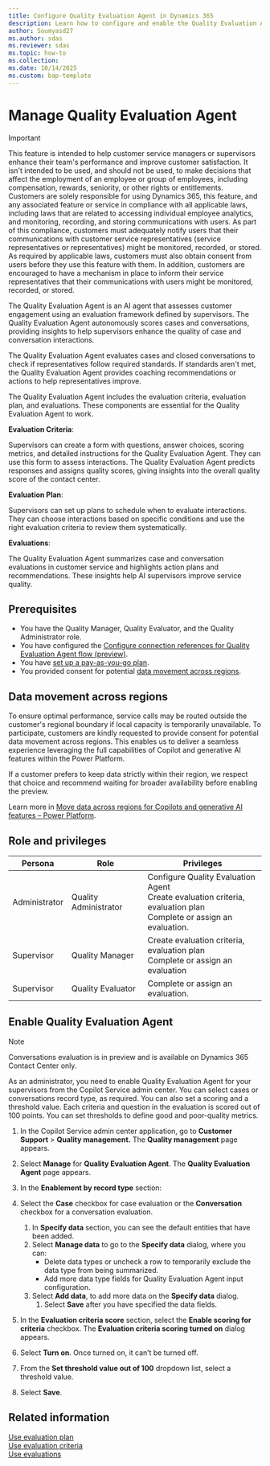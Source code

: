 ```yaml
---
title: Configure Quality Evaluation Agent in Dynamics 365
description: Learn how to configure and enable the Quality Evaluation Agent to improve customer engagement and ensure compliance with evaluation standards.
author: Soumyasd27
ms.author: sdas
ms.reviewer: sdas
ms.topic: how-to
ms.collection: 
ms.date: 10/14/2025
ms.custom: bap-template
---
```


# Manage Quality Evaluation Agent

> [!IMPORTANT]
> This feature is intended to help customer service managers or supervisors enhance their team's performance and improve customer satisfaction. It isn't intended to be used, and should not be used, to make decisions that affect the employment of an employee or group of employees, including compensation, rewards, seniority, or other rights or entitlements. <br> 
> Customers are solely responsible for using Dynamics 365, this feature, and any associated feature or service in compliance with all applicable laws, including laws that are related to accessing individual employee analytics, and monitoring, recording, and storing communications with users. As part of this compliance, customers must adequately notify users that their communications with customer service representatives (service representatives or representatives) might be monitored, recorded, or stored. As required by applicable laws, customers must also obtain consent from users before they use this feature with them. In addition, customers are encouraged to have a mechanism in place to inform their service representatives that their communications with users might be monitored, recorded, or stored.

The Quality Evaluation Agent is an AI agent that assesses customer engagement using an evaluation framework defined by supervisors. The Quality Evaluation Agent autonomously scores cases and conversations, providing insights to help supervisors enhance the quality of case and conversation interactions.

The Quality Evaluation Agent evaluates cases and closed conversations to check if representatives follow required standards. If standards aren't met, the Quality Evaluation Agent provides coaching recommendations or actions to help representatives improve.

The Quality Evaluation Agent includes the evaluation criteria, evaluation plan, and evaluations. These components are essential for the Quality Evaluation Agent to work.

**Evaluation Criteria**:

Supervisors can create a form with questions, answer choices, scoring metrics, and detailed instructions for the Quality Evaluation Agent. They can use this form to assess interactions. The Quality Evaluation Agent predicts responses and assigns quality scores, giving insights into the overall quality score of the contact center.

**Evaluation Plan**:

Supervisors can set up plans to schedule when to evaluate interactions. They can choose interactions based on specific conditions and use the right evaluation criteria to review them systematically.

**Evaluations**:

The Quality Evaluation Agent summarizes case and conversation evaluations in customer service and highlights action plans and recommendations. These insights help AI supervisors improve service quality.

## Prerequisites

- You have the Quality Manager, Quality Evaluator, and the Quality Administrator role.
- You have configured the [Configure connection references for Quality Evaluation Agent flow (preview)](quality-evaluation-agent-connections.md#configure-connection-references-for-quality-evaluation-agent-flow-preview).
- You have [set up a pay-as-you-go plan](/dynamics365/customer-service/administer/setup-pay-as-you-go?context=/dynamics365/contact-center/context/administer-context).
- You provided consent for potential [data movement across regions](#data-movement-across-regions).

## Data movement across regions

To ensure optimal performance, service calls may be routed outside the customer's regional boundary if local capacity is temporarily unavailable. To participate, customers are kindly requested to provide consent for potential data movement across regions. This enables us to deliver a seamless experience leveraging the full capabilities of Copilot and generative AI features within the Power Platform.

If a customer prefers to keep data strictly within their region, we respect that choice and recommend waiting for broader availability before enabling the preview.

Learn more in [Move data across regions for Copilots and generative AI features – Power Platform](/power-platform/admin/geographical-availability-copilot?utm_source=chatgpt.com&tabs=new).

## Role and privileges


| Persona      | Role            | Privileges                                                                 |
|--------------|-----------------|---------------------------------------------------------------------------|
| Administrator| Quality Administrator   | Configure Quality Evaluation Agent<br>Create evaluation criteria, evaluation plan<br>Complete or assign an evaluation. |
| Supervisor   | Quality Manager | Create evaluation criteria, evaluation plan<br>Complete or assign an evaluation |
| Supervisor   | Quality Evaluator| Complete or assign an evaluation.                                         |


## Enable Quality Evaluation Agent

> [!NOTE]
> Conversations evaluation is in preview and is available on Dynamics 365 Contact Center only.

As an administrator, you need to enable Quality Evaluation Agent for your supervisors from the Copilot Service admin center. You can select cases or conversations record type, as required. You can also set a scoring and a threshold value. Each criteria and question in the evaluation is scored out of 100 points. You can set thresholds to define good and poor-quality metrics.

1. In the Copilot Service admin center application, go to **Customer Support** > **Quality management.** The **Quality management** page appears.
1. Select **Manage** for **Quality Evaluation Agent**. The **Quality Evaluation Agent** page appears.
1. In the **Enablement by record type** section:

 1. Select the **Case** checkbox for case evaluation or the **Conversation** checkbox for a conversation evaluation.
    1. In **Specify data** section, you can see the default entities that have been added. 
    1. Select **Manage data** to go to the **Specify data** dialog, where you can:
        - Delete data types or uncheck a row to temporarily exclude the data type from being summarized.
        - Add more data type fields for Quality Evaluation Agent input configuration.
    1. Select **Add data**, to add more data on the **Specify data** dialog.
        1. Select **Save** after you have specified the data fields.
 
 1. In the **Evaluation criteria score** section, select the **Enable scoring for criteria** checkbox. The **Evaluation criteria scoring turned on** dialog appears.
 1. Select **Turn on**. Once turned on, it can’t be turned off.
 1. From the **Set threshold value out of 100** dropdown list, select a threshold value.
 1. Select **Save**.

## Related information

[Use evaluation plan](../use/evaluation-plan.md#use-evaluation-plan)  
[Use evaluation criteria](../use/evaluation-criteria.md#use-evaluation-criteria)  
[Use evaluations](../use/use-evaluations.md#use-evaluations)